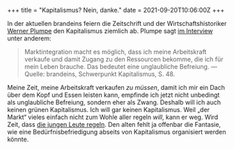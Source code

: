 +++
title = "Kapitalismus? Nein, danke."
date = 2021-09-20T10:06:00Z
+++

In der aktuellen brandeins feiern die Zeitschrift und der Wirtschaftshistoriker [Werner Plumpe](https://de.wikipedia.org/wiki/Werner_Plumpe) den Kapitalismus ziemlich ab. Plumpe sagt [im Interview](https://www.brandeins.de/magazine/brand-eins-wirtschaftsmagazin/2021/kapitalismus/es-geht-nicht-um-moral-sondern-um-beduerfnisbefriedigung) unter anderem:

> Marktintegration macht es möglich, dass ich meine Arbeitskraft verkaufe und damit Zugang zu den Ressourcen bekomme, die ich für mein Leben brauche. Das bedeutet eine unglaubliche Befreiung. — Quelle: brandeins, Schwerpunkt Kapitalismus, S. 48.

Meine Zeit, meine Arbeitskraft verkaufen _zu müssen_, damit ich mir ein Dach über dem Kopf und Essen leisten kann, empfinde ich jetzt nicht unbedingt als unglaubliche Befreiung, sondern eher als Zwang. Deshalb will ich auch keinen grünen Kapitalismus. Ich will gar keinen Kapitalismus. Weil „der Markt“ vieles einfach nicht zum Wohle aller regeln _will_, kann er weg. Wird Zeit, dass [die jungen Leute regeln](/2020/diese-junge-leute/). Den alten fehlt ja offenbar die Fantasie, wie eine Bedürfnisbefriedigung abseits von Kapitalismus organisiert werden könnte.